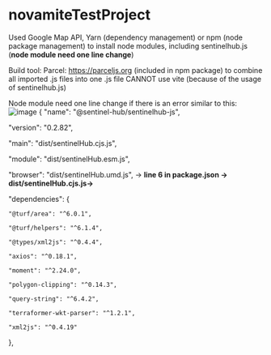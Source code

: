 # novamiteTestProject

Used 
Google Map API, 
Yarn (dependency management) or npm (node package management) to install node modules, including sentinelhub.js (**node module need one line change**) 

Build tool: 
Parcel: https://parceljs.org (included in npm package) to combine all imported .js files into one .js file
CANNOT use vite (because of the usage of sentinelhub.js)

Node module need one line change if there is an error similar to this:
![image](https://user-images.githubusercontent.com/45051238/197378062-eddf0b1c-e23c-452c-905b-f081e10dc897.png)
{
  "name": "@sentinel-hub/sentinelhub-js",
  
  "version": "0.2.82",
  
  "main": "dist/sentinelHub.cjs.js",
  
  "module": "dist/sentinelHub.esm.js",
  
  "browser": "dist/sentinelHub.umd.js",  ->  **line 6 in package.json -> dist/sentinelHub.cjs.js->**
  
  "dependencies": {
  
    "@turf/area": "^6.0.1",
    
    "@turf/helpers": "^6.1.4",
    
    "@types/xml2js": "^0.4.4",
    
    "axios": "^0.18.1",
    
    "moment": "^2.24.0",
    
    "polygon-clipping": "^0.14.3",
    
    "query-string": "^6.4.2",
    
    "terraformer-wkt-parser": "^1.2.1",
    
    "xml2js": "^0.4.19"
    
  },
